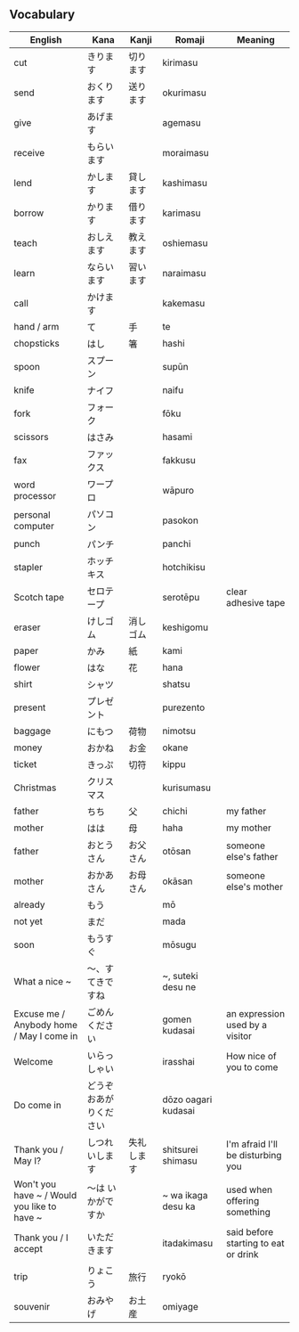 ## Vocabulary

| English                                     | Kana        | Kanji | Romaji              | Meaning                              |
| ------------------------------------------- | ----------- | ----- | ------------------- | ------------------------------------ |
| cut                                         | きります        | 切ります  | kirimasu            |                                      |
| send                                        | おくります       | 送ります  | okurimasu           |                                      |
| give                                        | あげます        |       | agemasu             |                                      |
| receive                                     | もらいます       |       | moraimasu           |                                      |
| lend                                        | かします        | 貸します  | kashimasu           |                                      |
| borrow                                      | かります        | 借ります  | karimasu            |                                      |
| teach                                       | おしえます       | 教えます  | oshiemasu           |                                      |
| learn                                       | ならいます       | 習います  | naraimasu           |                                      |
| call                                        | かけます        |       | kakemasu            |                                      |
| hand / arm                                  | て           | 手     | te                  |                                      |
| chopsticks                                  | はし          | 箸     | hashi               |                                      |
| spoon                                       | スプーン        |       | supūn               |                                      |
| knife                                       | ナイフ         |       | naifu               |                                      |
| fork                                        | フォーク        |       | fōku                |                                      |
| scissors                                    | はさみ         |       | hasami              |                                      |
| fax                                         | ファックス       |       | fakkusu             |                                      |
| word processor                              | ワープロ        |       | wāpuro              |                                      |
| personal computer                           | パソコン        |       | pasokon             |                                      |
| punch                                       | パンチ         |       | panchi              |                                      |
| stapler                                     | ホッチキス       |       | hotchikisu          |                                      |
| Scotch tape                                 | セロテープ       |       | serotēpu            | clear adhesive tape                  |
| eraser                                      | けしゴム        | 消しゴム  | keshigomu           |                                      |
| paper                                       | かみ          | 紙     | kami                |                                      |
| flower                                      | はな          | 花     | hana                |                                      |
| shirt                                       | シャツ         |       | shatsu              |                                      |
| present                                     | プレゼント       |       | purezento           |                                      |
| baggage                                     | にもつ         | 荷物    | nimotsu             |                                      |
| money                                       | おかね         | お金    | okane               |                                      |
| ticket                                      | きっぷ         | 切符    | kippu               |                                      |
| Christmas                                   | クリスマス       |       | kurisumasu          |                                      |
| father                                      | ちち          | 父     | chichi              | my father                            |
| mother                                      | はは          | 母     | haha                | my mother                            |
| father                                      | おとうさん       | お父さん  | otōsan              | someone else's father                |
| mother                                      | おかあさん       | お母さん  | okāsan              | someone else's mother                |
| already                                     | もう          |       | mō                  |                                      |
| not yet                                     | まだ          |       | mada                |                                      |
| soon                                        | もうすぐ        |       | mōsugu              |                                      |
| What a nice ~                               | 〜、すてきですね    |       | ~, suteki desu ne   |                                      |
| Excuse me / Anybody home / May I come in    | ごめんください     |       | gomen kudasai       | an expression used by a visitor      |
| Welcome                                     | いらっしゃい      |       | irasshai            | How nice of you to come              |
| Do come in                                  | どうぞおあがりください |       | dōzo oagari kudasai |                                      |
| Thank you / May I?                          | しつれいします     | 失礼します | shitsurei shimasu   | I'm afraid I'll be disturbing you    |
| Won't you have ~ / Would you like to have ~ | 〜は いかがですか   |       | ~ wa ikaga desu ka  | used when offering something         |
| Thank you / I accept                        | いただきます      |       | itadakimasu         | said before starting to eat or drink |
| trip                                        | りょこう        | 旅行    | ryokō               |                                      |
| souvenir                                    | おみやげ        | お土産   | omiyage             |                                      |

